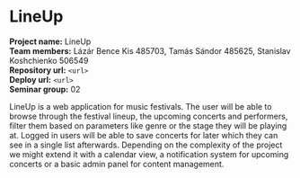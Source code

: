 # LineUp

**Project name:** LineUp <br />
**Team members:** Lázár Bence Kis 485703, Tamás Sándor 485625, Stanislav Koshchienko 506549 <br />
**Repository url:** `<url>` <br />
**Deploy url:** `<url>` <br />
**Seminar group:** 02 <br />

LineUp is a web application for music festivals. The user will be able to browse through the festival lineup, the upcoming concerts and performers, filter them based on parameters like genre or the stage they will be playing at. Logged in users will be able to save concerts for later which they can see in a single list afterwards. Depending on the complexity of the project we might extend it with a calendar view, a notification system for upcoming concerts or a basic admin panel for content management.
